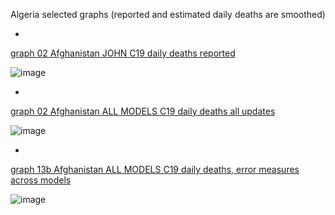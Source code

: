Algeria selected graphs (reported and estimated daily deaths are smoothed)  

*

[graph 02 Afghanistan JOHN C19 daily deaths reported](https://github.com/pourmalek/CovidLongitudinal/blob/main/output/countries/Afghanistan/graph%2002%20Afghanistan%20JOHN%20C19%20daily%20deaths%20reported.pdf)

![image](https://github.com/pourmalek/CovidLongitudinal/assets/30849720/a7d44c63-edde-453e-b371-4bb8e6759810)

*

[graph 02 Afghanistan ALL MODELS C19 daily deaths all updates](https://github.com/pourmalek/CovidLongitudinal/blob/main/output/countries/Afghanistan/graph%2002%20Afghanistan%20ALL%20MODELS%20C19%20daily%20deaths%20all%20updates.pdf)

![image](https://github.com/pourmalek/CovidLongitudinal/assets/30849720/9babbcca-53f7-4e4f-875f-9de32b4ca15c)

*

[graph 13b Afghanistan ALL MODELS C19 daily deaths, error measures across models](https://github.com/pourmalek/CovidLongitudinal/blob/main/output/countries/Afghanistan/graph%2013b%20Afghanistan%20ALL%20MODELS%20C19%20daily%20deaths%2C%20error%20measures%20across%20models.pdf)

![image](https://github.com/pourmalek/CovidLongitudinal/assets/30849720/32bd7053-671f-4013-97b9-fbd443beecbb)




